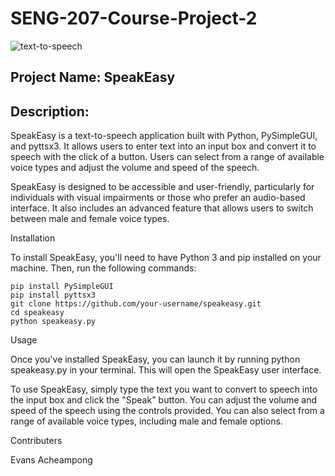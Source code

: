 # SENG-207-Course-Project-2

![text-to-speech](https://user-images.githubusercontent.com/102630199/229537063-ee5db4b6-92b7-4001-839d-3cda16d7179b.jpg)


## Project Name: SpeakEasy

## Description:

SpeakEasy is a text-to-speech application built with Python, PySimpleGUI, and pyttsx3. It allows users to enter text into an input box and convert it to speech with the click of a button. Users can select from a range of available voice types and adjust the volume and speed of the speech.

SpeakEasy is designed to be accessible and user-friendly, particularly for individuals with visual impairments or those who prefer an audio-based interface. It also includes an advanced feature that allows users to switch between male and female voice types.

Installation

To install SpeakEasy, you'll need to have Python 3 and pip installed on your machine. Then, run the following commands:

```
pip install PySimpleGUI
pip install pyttsx3
git clone https://github.com/your-username/speakeasy.git
cd speakeasy
python speakeasy.py
```

Usage

Once you've installed SpeakEasy, you can launch it by running python speakeasy.py in your terminal. This will open the SpeakEasy user interface.

To use SpeakEasy, simply type the text you want to convert to speech into the input box and click the "Speak" button. You can adjust the volume and speed of the speech using the controls provided. You can also select from a range of available voice types, including male and female options.


Contributers

Evans Acheampong
